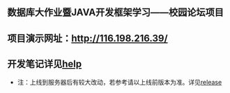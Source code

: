 ## 数据库大作业暨JAVA开发框架学习——校园论坛项目

## 项目演示网址：http://116.198.216.39/

## 开发笔记详见[help](./help)

- 注：上线到服务器后有较大改动，若参考请以上线前版本为准。详见[release](https://github.com/1517005260/nowcoder/releases/tag/local-deploy-final)